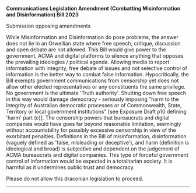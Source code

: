 **Communications Legislation Amendment (Combatting Misinformation and Disinformation) Bill 2023**

Submission opposing amendments

While Misinformation and Disinformation do pose problems, the answer does not lie in an Orwellian
state where free speech, critique, discussion and open debate are not allowed. This Bill would give
power to the government, ACMA and digital platforms to silence anything that opposes the prevailing
ideologies / political agenda. Allowing media to report information with integrity, free debate of issues
and not selective control of information is the better way to combat false information. Hypocritically,
the Bill exempts government communications from censorship yet does not allow other elected
representatives or any constituents the same privilege. No government is the ultimate 'Truth
authority'. Shutting down free speech in this way would damage democracy - seriously imposing
"harm to the integrity of Australian democratic processes or of Commonwealth, State, Territory or
local government institutions" [see Exposure Draft p10 defining 'harm' part (c)]. The censorship powers
that bureaucrats and digital companies would have goes far beyond reasonable limitation, seemingly
without accountability for possibly excessive censorship in view of the exorbitant penalties. Definitions
in the Bill of misinformation, disinformation (vaguely defined as 'false, misleading or deceptive'), and
harm (definition is ideological and broad) is subjective and dependent on the judgement of ACMA
bureaucrats and digital companies. This type of forceful government control of information would be
expected in a totalitarian society. It is harmful as it undermines public trust and democracy.

Please do not allow this draconian legislation to proceed.


-----

